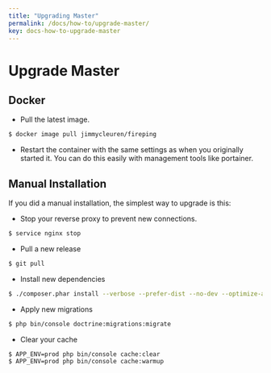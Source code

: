 ```yaml
---
title: "Upgrading Master"
permalink: /docs/how-to/upgrade-master/
key: docs-how-to-upgrade-master
---
```


# Upgrade Master

## Docker

- Pull the latest image.

```bash
$ docker image pull jimmycleuren/fireping
```

- Restart the container with the same settings as when you originally started it. You can do this easily with management tools like portainer.

## Manual Installation

If you did a manual installation, the simplest way to upgrade is this:

- Stop your reverse proxy to prevent new connections.

```bash
$ service nginx stop
```

- Pull a new release

```bash
$ git pull
```

- Install new dependencies

```bash
$ ./composer.phar install --verbose --prefer-dist --no-dev --optimize-autoloader --no-scripts --no-suggest
```

- Apply new migrations

```bash
$ php bin/console doctrine:migrations:migrate
```

- Clear your cache

```bash
$ APP_ENV=prod php bin/console cache:clear
$ APP_ENV=prod php bin/console cache:warmup
```